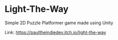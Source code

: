 # Light-The-Way

Simple 2D Puzzle Platformer game made using Unity 

Link: https://paultheindiedev.itch.io/light-the-way
